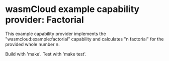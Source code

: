 # wasmCloud example capability provider: Factorial

This example capability provider 
implements the "wasmcloud:example:factorial" capability
and calculates "n factorial" for the provided whole number n.

Build with 'make'. Test with 'make test'.

